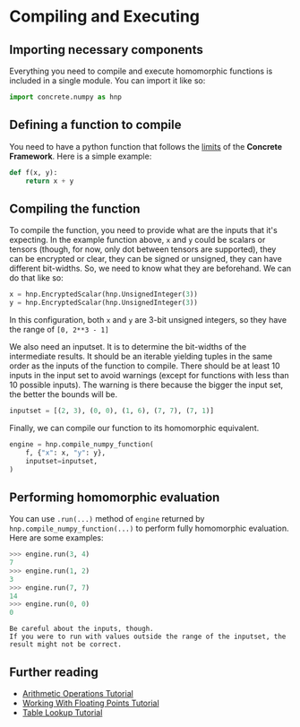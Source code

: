 # Compiling and Executing

## Importing necessary components

Everything you need to compile and execute homomorphic functions is included in a single module. You can import it like so:

```python
import concrete.numpy as hnp
```

## Defining a function to compile

You need to have a python function that follows the [limits](../explanation/FHE_AND_FRAMEWORK_LIMITS.md) of the **Concrete Framework**. Here is a simple example:

```python
def f(x, y):
    return x + y
```

## Compiling the function

To compile the function, you need to provide what are the inputs that it's expecting. In the example function above, `x` and `y` could be scalars or tensors (though, for now, only dot between tensors are supported), they can be encrypted or clear, they can be signed or unsigned, they can have different bit-widths. So, we need to know what they are beforehand. We can do that like so:

```python
x = hnp.EncryptedScalar(hnp.UnsignedInteger(3))
y = hnp.EncryptedScalar(hnp.UnsignedInteger(3))
```

In this configuration, both `x` and `y` are 3-bit unsigned integers, so they have the range of `[0, 2**3 - 1]`

We also need an inputset. It is to determine the bit-widths of the intermediate results. It should be an iterable yielding tuples in the same order as the inputs of the function to compile. There should be at least 10 inputs in the input set to avoid warnings (except for functions with less than 10 possible inputs). The warning is there because the bigger the input set, the better the bounds will be.

```python
inputset = [(2, 3), (0, 0), (1, 6), (7, 7), (7, 1)]
```

Finally, we can compile our function to its homomorphic equivalent.

```python
engine = hnp.compile_numpy_function(
    f, {"x": x, "y": y},
    inputset=inputset,
)
```

## Performing homomorphic evaluation

You can use `.run(...)` method of `engine` returned by `hnp.compile_numpy_function(...)` to perform fully homomorphic evaluation. Here are some examples:

```python
>>> engine.run(3, 4)
7
>>> engine.run(1, 2)
3
>>> engine.run(7, 7)
14
>>> engine.run(0, 0)
0
```

```{caution}
Be careful about the inputs, though.
If you were to run with values outside the range of the inputset, the result might not be correct.
```

## Further reading

- [Arithmetic Operations Tutorial](../tutorial/ARITHMETIC_OPERATIONS.md)
- [Working With Floating Points Tutorial](../tutorial/WORKING_WITH_FLOATING_POINTS.md)
- [Table Lookup Tutorial](../tutorial/TABLE_LOOKUP.md)
